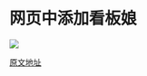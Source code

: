 # 网页中添加看板娘

<MyGlobalComponent />

![](http://cdn.qiniu.liyansheng.top/img/20241104001519.png)


[原文地址](www.liyansheng.top/blog/posts/44745.html)